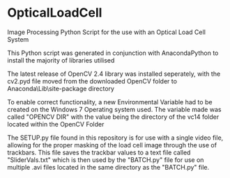 # OpticalLoadCell
Image Processing Python Script for the use with an Optical Load Cell System

This Python script was generated in conjunction with AnacondaPython to install the majority of libraries utilised

The latest release of OpenCV 2.4 library was installed seperately, with the cv2.pyd file moved from the downloaded OpenCV folder to Anaconda\Lib\site-package directory

To enable correct functionality, a new Environmental Variable had to be created on the Windows 7 Operating system used.
The variable made was called "OPENCV DIR" with the value being the directory of the vc14 folder located within the OpenCV Folder

The SETUP.py file found in this repository is for use with a single video file, allowing for the proper masking of the load cell image through the use of trackbars. This file saves the trackbar values to a text file called "SliderVals.txt" which is then used by the "BATCH.py" file for use on multiple .avi files located in the same directory as the "BATCH.py" file.
